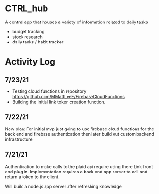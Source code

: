 # CTRL_hub
A central app that houses a variety of information related to daily tasks

- budget tracking
- stock research
- daily tasks / habit tracker

# Activity Log

## 7/23/21
- Testing cloud functions in repository https://github.com/MMattLeeE/FirebaseCloudFunctions
- Building the initial link token creation function.

## 7/22/21
New plan: For initial mvp just going to use firebase cloud functions for the back end and firebase authentication
then later build out custom backend infrastructure 

## 7/21/21
Authentication to make calls to the plaid api require using there Link front end plug in. Implementation requires a back end app server to call and return a token to the client.

Will build a node.js app server after refreshing knowledge
